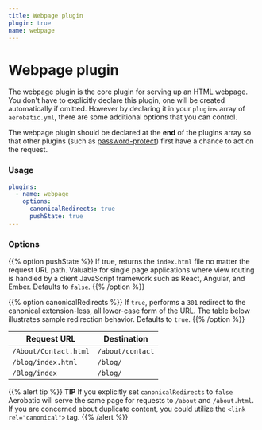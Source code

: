 ```yaml
---
title: Webpage plugin
plugin: true
name: webpage
---
```


# Webpage plugin

The webpage plugin is the core plugin for serving up an HTML webpage. You don't have to explicitly declare this plugin, one will be created automatically if omitted. However by declaring it in your `plugins` array of `aerobatic.yml`, there are some additional options that you can control.

The webpage plugin should be declared at the **end** of the plugins array so that other plugins (such as [password-protect](/docs/plugins/password-protect/)) first have a chance to act on the request.

### Usage

~~~yaml
plugins:
  - name: webpage
    options:
      canonicalRedirects: true
      pushState: true
---
~~~

### Options

{{% option pushState %}}
If true, returns the `index.html` file no matter the request URL path. Valuable for single page applications where view routing is handled by a client JavaScript framework such as React, Angular, and Ember. Defaults to `false`.
{{% /option %}}

{{% option canonicalRedirects %}}
If `true`, performs a `301` redirect to the canonical extension-less, all lower-case form of the URL. The table below illustrates sample redirection behavior. Defaults to `true`.
{{% /option %}}

| Request URL   | Destination |
| ------------- | --------- |
| `/About/Contact.html` | `/about/contact` |
| `/blog/index.html` | `/blog/` |
| `/Blog/index` | `/blog/` |

{{% alert tip %}}
**TIP** If you explicitly set `canonicalRedirects` to `false` Aerobatic will serve the same page for requests to `/about` and `/about.html`. If you are concerned about duplicate content, you could utilize the `<link rel="canonical">` tag.
{{% /alert %}}
